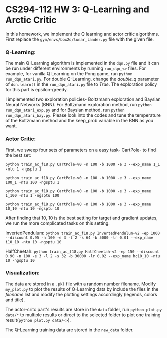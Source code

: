 # CS294-112 HW 3: Q-Learning and Arctic Critic
In this homework, we implement the Q learning and actor critic algorithms.
First replace the `gym/envs/box2d/lunar_lander.py` file with the given file.
### Q-Learning:
The main Q-Learning algorithm is implemented in the `dqn.py` file and it can be run under different environments by running `run_dqn_<>` files. For example, for vanilla Q Learning on the Pong game, run `python run_dqn_atari.py`. For double Q-Learning, change the *double_q* parameter of `dqn.learn()` in the `run_dqn_atari.py` file to *True*. The exploration policy for this part is epsilon-greedy.

I implemented two exploration policies- Boltzmann exploration and Baysian Neural Networks (BNN). For Boltzmann exploration method, run `python run_dqn_atari_exp.py` and for Baysian method, run `python run_dqn_atari_bay.py`. Please look into the codes and tune the temperature of the Boltzmann method and the keep_prob variable in the BNN as you want.

### Actor Critic:

First, we sweep four sets of parameters on a easy task- CartPole- to find the best set:

`python train_ac_f18.py CartPole-v0 -n 100 -b 1000 -e 3 --exp_name 1_1 -ntu 1 -ngsptu 1`

`python train_ac_f18.py CartPole-v0 -n 100 -b 1000 -e 3 --exp_name 100_1 -ntu 100 -ngsptu 1`

`python train_ac_f18.py CartPole-v0 -n 100 -b 1000 -e 3 --exp_name 1_100 -ntu 1 -ngsptu 100`

`python train_ac_f18.py CartPole-v0 -n 100 -b 1000 -e 3 --exp_name 10_10 -ntu 10 -ngsptu 10`

After finding that 10, 10 is the best setting for target and gradient updates, we run the more complicated tasks on this setting.

InvertedPendulum:
`python train_ac_f18.py InvertedPendulum-v2 -ep 1000 --discount 0.95 -n 100 -e 3 -l 2 -s 64 -b 5000 -lr 0.01 --exp_name i10_10 -ntu 10 -ngsptu 10`

HalfCheetah:
`python train_ac_f18.py HalfCheetah-v2 -ep 150 --discount 0.90 -n 100 -e 3 -l 2 -s 32 -b 30000 -lr 0.02 --exp_name hc10_10 -ntu 10 -ngsptu 10`

### Visualization:
 The data are stored in a `.pkl` file with a random number filename. Modify `my_plot.py` to plot the results of Q-Learning data by include the files in the *filename* list and modify the plotting settings accordingly (legends, colors and title).

 The actor-critc part's results are store in the `data` folder, run `python plot.py data/*` to multiple results or direct to the selected folder to plot one training result(`python plot.py data/<>`).

 The Q-Learning training data are stored in the `new_data` folder.
